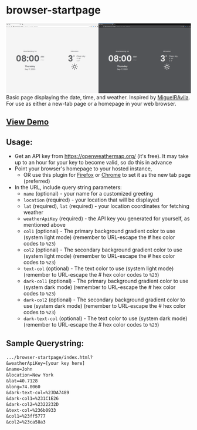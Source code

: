 # browser-startpage
![Image of Yaktocat](https://github.com/torrobinson/browser-startpage/raw/master/browser-startpage-preview.png)
Basic page displaying the date, time, and weather.
Inspired by [MiguelRAvila](https://github.com/MiguelRAvila/Bento).
For use as either a new-tab page or a homepage in your web browser.

## [View Demo](https://www.torrobinson.com/browser-startpage/?weatherApiKey=your%20key&name=your%20name&location=your%20location&lat=00.00000&long=00.00000)

## Usage:
- Get an API key from https://openweathermap.org/ (it's free). It may take up to an hour for your key to become valid, so do this in advance
- Point your browser's homepage to your hosted instance,
  - OR use this plugin for [Firefox](https://addons.mozilla.org/en-US/firefox/addon/custom-new-tab-page/?src=search) or [Chrome](https://chrome.google.com/webstore/detail/custom-new-tab-url/mmjbdbjnoablegbkcklggeknkfcjkjia) to set it as the new tab page (preferred)
-  In the URL, include query string parameters:
   -  `name` (optional) - your name for a customized greeting
   -  `location` (required) - your location that will be displayed
   -  `lat` (required), `lat` (required) - your location coordinates for fetching weather 
   -  `weatherApiKey` (required) - the API key you generated for yourself, as mentioned above
   -  `col1` (optional) - The primary background gradient color to use (system light mode) (remember to URL-escape the # hex color codes to `%23`)
   -  `col2` (optional) - The secondary background gradient color to use (system light mode) (remember to URL-escape the # hex color codes to `%23`)
   -  `text-col` (optional) - The text color to use (system light mode) (remember to URL-escape the # hex color codes to `%23`)
   -  `dark-col1` (optional) - The primary background gradient color to use (system dark mode) (remember to URL-escape the # hex color codes to `%23`)
   -  `dark-col2` (optional) - The secondary background gradient color to use (system dark mode) (remember to URL-escape the # hex color codes to `%23`)
   -  `dark-text-col` (optional) - The text color to use (system dark mode) (remember to URL-escape the # hex color codes to `%23`)
   
## Sample Querystring:
```
.../browser-startpage/index.html?
&weatherApiKey=[your key here]
&name=John
&location=New York
&lat=40.7128
&long=74.0060
&dark-text-col=%23DA7489
&dark-col1=%231C1E26
&dark-col2=%2322232D
&text-col=%236b0933
&col1=%23ff5777
&col2=%23ca58a3
```
